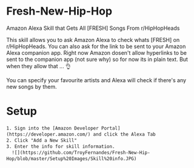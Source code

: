 # Fresh-New-Hip-Hop
Amazon Alexa Skill that Gets All [FRESH] Songs From r/HipHopHeads

This skill allows you to ask Amazon Alexa to check whats [FRESH] on r/HipHopHeads. You can also ask for the link to be sent to your Amazon Alexa companion app. Right now Amazon dosen't allow hyperlinks to be sent to the companion app (not sure why) so for now its in plain text. But when they allow that ... 👌

You can specify your favourite artists and Alexa will check if there's any new songs by them.

# Setup
    1. Sign into the [Amazon Developer Portal](https://developer.amazon.com/) and click the Alexa Tab
    2. Click "Add a New Skill"
    3. Enter the info for skill information. 
      ![](https://github.com/TroyFernandes/Fresh-New-Hip-Hop/blob/master/Setup%20Images/Skill%20info.JPG)
